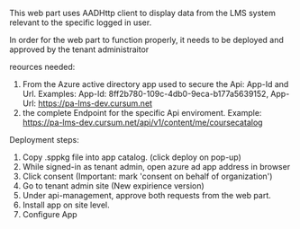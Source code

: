 This web part uses AADHttp client to display data from the LMS system relevant to the specific logged in user. 

In order for the web part to function properly, it needs to be deployed and approved by the tenant administraitor

reources needed:
1. From the Azure active directory app used to secure the Api: App-Id and Url. Examples: App-Id: 8ff2b780-109c-4db0-9eca-b177a5639152, App-Url: https://pa-lms-dev.cursum.net
2. the complete Endpoint for the specific Api enviroment. Example: https://pa-lms-dev.cursum.net/api/v1/content/me/coursecatalog


Deployment steps:
1. Copy .sppkg file into app catalog. (click deploy on pop-up)
2. While signed-in as tenant admin, open azure ad app address in browser
3. Click consent (Important: mark 'consent on behalf of organization')
4. Go to tenant admin site (New expirience version)
5. Under api-management, approve both requests from the web part.
6. Install app on site level.
7. Configure App